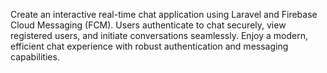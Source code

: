 Create an interactive real-time chat application using Laravel and Firebase Cloud Messaging (FCM). Users authenticate to chat securely, view registered users, and initiate conversations seamlessly. Enjoy a modern, efficient chat experience with robust authentication and messaging capabilities.
